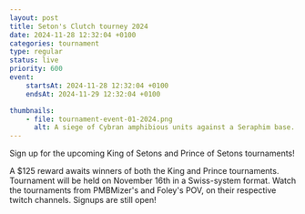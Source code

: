 ```yaml
---
layout: post
title: Seton's Clutch tourney 2024
date: 2024-11-28 12:32:04 +0100
categories: tournament
type: regular
status: live
priority: 600
event:
    startsAt: 2024-11-28 12:32:04 +0100
    endsAt: 2024-11-29 12:32:04 +0100

thumbnails: 
    - file: tournament-event-01-2024.png
      alt: A siege of Cybran amphibious units against a Seraphim base.
---
```


Sign up for the upcoming King of Setons and Prince of Setons tournaments!

<!-- excerpt-end -->

A $125 reward awaits winners of both the King and Prince tournaments. Tournament will be held on November 16th in a Swiss-system format. Watch the tournaments from PMBMizer's and Foley's POV, on their respective twitch channels. Signups are still open!
